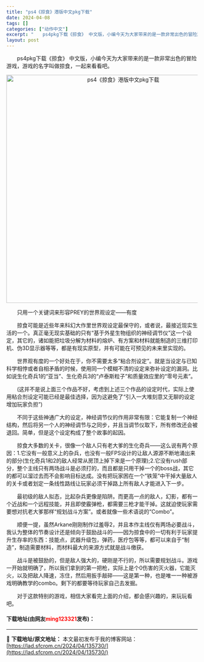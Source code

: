 ```yaml
---
title: "ps4《掠食》港版中文pkg下载"
date: 2024-04-08
tags: []
categories: ["动作中文"]
excerpt: "　　ps4pkg下载《掠食》 中文版，小编今天为大家带来的是一款非常出色的冒险游戏，游戏的名字叫做掠食，一起来看看吧。 　　只用一个关键词来形容PREY的世界观设定&mdash;&mdash;有度 　　掠食可能是近些年来科幻大作里世界观设定最保守的，或者说，最接近现实生活的一个。真正毫无现实基础的只&hellip;"
layout: post
---
```


 <p>　　ps4pkg下载《掠食》 中文版，小编今天为大家带来的是一款非常出色的冒险游戏，游戏的名字叫做掠食，一起来看看吧。</p> <p align="center"><img align="" border="0" src="https://lad.sfcrom.cn/wp-content/uploads/2024/04/20240408_6613584c68cbd.webp" width="600" alt="ps4《掠食》港版中文pkg下载" /></p> <p>　　只用一个关键词来形容PREY的世界观设定&mdash;&mdash;有度</p> <p>　　掠食可能是近些年来科幻大作里世界观设定最保守的，或者说，最接近现实生活的一个。真正毫无现实基础的只有&ldquo;基于外星生物组织的神经调节仪&rdquo;这一个设定，其它的，诸如能把垃圾分解为材料的熔炉、有方案和材料就能制造的三维打印机、伪3D显示器等等，都是有现实原型，并有可能在可预见的未来里实现的。</p> <p>　　世界观有度的一个好处在于，你不需要太多&ldquo;粘合剂设定&rdquo;。就是当设定与已知科学相悖或者自相矛盾的时候，使用同一个模糊不清的设定来弥补设定的漏洞。比如说生化奇兵1的&ldquo;亚当&rdquo;、生化奇兵3的&ldquo;卢泰斯粒子&rdquo;和质量效应里的&ldquo;零号元素&rdquo;。</p> <p>　　(这并不是说上面三个作品不好，考虑到上述三个作品的设定时代，实际上使用粘合剂设定可能已经是最佳选择，因为这避免了&ldquo;引入一大堆刻意又无聊的设定增加玩家负担&rdquo;)</p> <p>　　不同于这些神通广大的设定，神经调节仪的作用非常有限：它能复制一个神经结构，然后将另一个人的神经调节与之同步，并且当调节仪取下，所有修改还会被退回。简单，但是这个设定构成了整个故事的起因。</p> <p>　　掠食大多数的关卡，很像一个敌人只有老大爹的生化奇兵&mdash;&mdash;这么说有两个原因：1.它没有一般意义上的杂兵，也没有一般FPS设计的让敌人源源不断地涌出来的部分(生化奇兵1和2的敌人经常从房顶上掉下来是一个原理);2.它没有rush部分，整个主线只有两场战斗是必须打的，而且都是只用干掉一个的boss战，其它的都可以溜过去而不会影响目标达成。没有把玩家困在一个&ldquo;铁笼&rdquo;中干掉大量敌人的关卡或者划定一条线性路线让玩家必须干掉路上所有敌人才能进入下一步。</p> <p>　　最初级的敌人拟态，比起杂兵更像是陷阱。而更高一点的敌人，幻影，都有一个近战和一个远程技能，并且即使霰弹枪，都需要三枪才能干掉。这就迫使玩家需要想对抗老大爹那样&ldquo;规划战斗方案&rdquo;。或者就像一些术语说的&ldquo;Combo&rdquo;。</p> <p>　　顺便一提，虽然Arkane刚刚制作过羞辱2，并且本作主线仅有两场必要战斗，我认为整体的节奏设计还是倾向于鼓励战斗的&mdash;&mdash;因为掠食中的一切有利于玩家提升生存率的东西：技能点，武器升级包，弹药，医疗包等等，都可以来自于&ldquo;制造&rdquo;，制造需要材料，而材料最大的来源方式就是战斗缴获。</p> <p>　　战斗是被鼓励的，但是敌人强大的，硬刚是不行的，所以需要规划战斗。游戏一开始就明确了，所以我们拿到的第一把枪，实际上是个0伤害的灭火器，它能灭火，以及把敌人降速，冻住，然后用扳手敲碎&mdash;&mdash;这是第一种，也是唯一一种被游戏明确教学的combo。剩下的都要等待玩家自己去发掘。</p> <p>　　对于这款特别的游戏，相信大家看完上面的介绍，都会感兴趣的，来玩玩看吧。</p> <p><h4>下载地址(由网友<font color="red">ming123321</font>发布)：</h4></p> 

---
📖 **下载地址/原文地址：** 本文最初发布于我的博客网站：[https://lad.sfcrom.cn/2024/04/135730/](https://lad.sfcrom.cn/2024/04/135730/)
